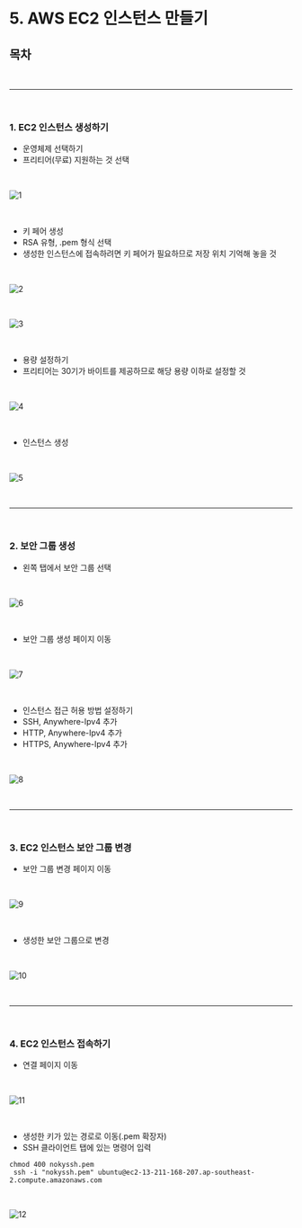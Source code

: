 # 5. AWS EC2 인스턴스 만들기

## 목차

<br />

-------

<br />

### 1. EC2 인스턴스 생성하기

- 운영체제 선택하기
- 프리티어(무료) 지원하는 것 선택

<br />

![1](https://github.com/ka0824/noky_vue_spring/assets/79782594/0509a8a7-8c35-4226-b644-76d47a537b58)

<br />

- 키 페어 생성
- RSA 유형, .pem 형식 선택
- 생성한 인스턴스에 접속하려면 키 페어가 필요하므로 저장 위치 기억해 놓을 것

<br />

![2](https://github.com/ka0824/noky_vue_spring/assets/79782594/e124c93f-fac6-4355-b28c-a8ae06fe716f)

<br />

![3](https://github.com/ka0824/noky_vue_spring/assets/79782594/b436a5b9-ee02-43ac-813a-e6269c020b05)

<br />

- 용량 설정하기
- 프리티어는 30기가 바이트를 제공하므로 해당 용량 이하로 설정할 것

<br />

![4](https://github.com/ka0824/noky_vue_spring/assets/79782594/bf97e116-5001-41a9-a4df-a04fcd342fcb)

<br />

- 인스턴스 생성

<br />

![5](https://github.com/ka0824/noky_vue_spring/assets/79782594/93380445-515f-431e-9f53-77b95de39cab)

<br />

-------------------------------

<br />

### 2. 보안 그룹 생성

- 왼쪽 탭에서 보안 그룹 선택

<br />

![6](https://github.com/ka0824/noky_vue_spring/assets/79782594/f986bbf5-1a99-4743-8a94-56dc508c0431)

<br />

- 보안 그룹 생성 페이지 이동

<br />

![7](https://github.com/ka0824/noky_vue_spring/assets/79782594/3b790ee7-b2f4-45e8-a17d-642a72779691)

<br />

- 인스턴스 접근 허용 방법 설정하기
- SSH, Anywhere-Ipv4 추가
- HTTP, Anywhere-Ipv4 추가
- HTTPS, Anywhere-Ipv4 추가

<br />

![8](https://github.com/ka0824/noky_vue_spring/assets/79782594/115d5b7d-d547-453c-bb72-f0a658f158bc)

<br />

------------------------

<br />

### 3. EC2 인스턴스 보안 그룹 변경

- 보안 그룹 변경 페이지 이동

<br />

![9](https://github.com/ka0824/noky_vue_spring/assets/79782594/f6d60eca-c1ce-49c0-bafb-abdb1bc98fb1)

<br />

- 생성한 보안 그룹으로 변경

<br />

![10](https://github.com/ka0824/noky_vue_spring/assets/79782594/c508ff10-7483-45f5-ac14-177ab455c129)

<br />

-----------------------

<br />

### 4. EC2 인스턴스 접속하기

- 연결 페이지 이동

<br />

![11](https://github.com/ka0824/noky_vue_spring/assets/79782594/41a4b492-b605-4701-8cfa-6ce59eb4cd89)

<br />

- 생성한 키가 있는 경로로 이동(.pem 확장자)
- SSH 클라이언트 탭에 있는 명령어 입력

```
chmod 400 nokyssh.pem
 ssh -i "nokyssh.pem" ubuntu@ec2-13-211-168-207.ap-southeast-2.compute.amazonaws.com
```

<br />

![12](https://github.com/ka0824/noky_vue_spring/assets/79782594/026bcba5-a8ad-4205-9588-c4264483b756)

<br />








